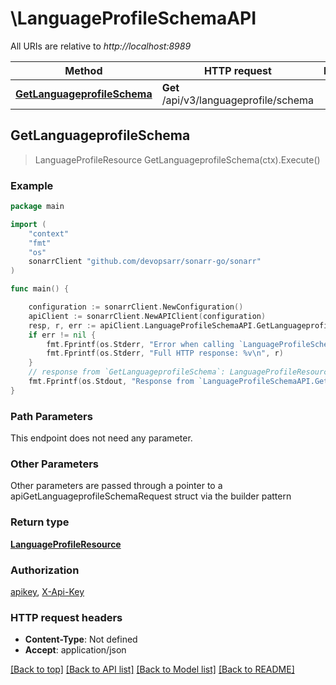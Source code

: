 # \LanguageProfileSchemaAPI

All URIs are relative to *http://localhost:8989*

Method | HTTP request | Description
------------- | ------------- | -------------
[**GetLanguageprofileSchema**](LanguageProfileSchemaAPI.md#GetLanguageprofileSchema) | **Get** /api/v3/languageprofile/schema | 



## GetLanguageprofileSchema

> LanguageProfileResource GetLanguageprofileSchema(ctx).Execute()



### Example

```go
package main

import (
	"context"
	"fmt"
	"os"
	sonarrClient "github.com/devopsarr/sonarr-go/sonarr"
)

func main() {

	configuration := sonarrClient.NewConfiguration()
	apiClient := sonarrClient.NewAPIClient(configuration)
	resp, r, err := apiClient.LanguageProfileSchemaAPI.GetLanguageprofileSchema(context.Background()).Execute()
	if err != nil {
		fmt.Fprintf(os.Stderr, "Error when calling `LanguageProfileSchemaAPI.GetLanguageprofileSchema``: %v\n", err)
		fmt.Fprintf(os.Stderr, "Full HTTP response: %v\n", r)
	}
	// response from `GetLanguageprofileSchema`: LanguageProfileResource
	fmt.Fprintf(os.Stdout, "Response from `LanguageProfileSchemaAPI.GetLanguageprofileSchema`: %v\n", resp)
}
```

### Path Parameters

This endpoint does not need any parameter.

### Other Parameters

Other parameters are passed through a pointer to a apiGetLanguageprofileSchemaRequest struct via the builder pattern


### Return type

[**LanguageProfileResource**](LanguageProfileResource.md)

### Authorization

[apikey](../README.md#apikey), [X-Api-Key](../README.md#X-Api-Key)

### HTTP request headers

- **Content-Type**: Not defined
- **Accept**: application/json

[[Back to top]](#) [[Back to API list]](../README.md#documentation-for-api-endpoints)
[[Back to Model list]](../README.md#documentation-for-models)
[[Back to README]](../README.md)

